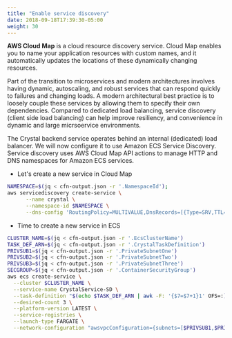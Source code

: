```yaml
---
title: "Enable service discovery"
date: 2018-09-18T17:39:30-05:00
weight: 30
---
```


**AWS Cloud Map** is a cloud resource discovery service. Cloud Map enables you to name your application resources with custom names, and it automatically updates the locations of these dynamically changing resources.

Part of the transition to microservices and modern architectures involves having dynamic, autoscaling, and robust services that can respond quickly to failures and changing loads. A modern architectural best practice is to loosely couple these services by allowing them to specify their own dependencies. Compared to dedicated load balancing, service discovery (client side load balancing) can help improve resiliency, and convenience in dynamic and large micrsoervice environments.

The Crystal backend service operates behind an internal (dedicated) load balancer. We will  now configure it to use Amazon ECS Service Discovery. Service discovery uses AWS Cloud Map API actions to manage HTTP and DNS namespaces for Amazon ECS services.

* Let's create a new service in Cloud Map

```bash
NAMESPACE=$(jq < cfn-output.json -r '.NamespaceId');
aws servicediscovery create-service \
      --name crystal \
      --namespace-id $NAMESPACE \
      --dns-config 'RoutingPolicy=MULTIVALUE,DnsRecords=[{Type=SRV,TTL=60}]'
```

* Time to create a new service in ECS

```bash
CLUSTER_NAME=$(jq < cfn-output.json -r '.EcsClusterName')
TASK_DEF_ARN=$(jq < cfn-output.json -r '.CrystalTaskDefinition')
PRIVSUB1=$(jq < cfn-output.json -r '.PrivateSubnetOne')
PRIVSUB2=$(jq < cfn-output.json -r '.PrivateSubnetTwo')
PRIVSUB3=$(jq < cfn-output.json -r '.PrivateSubnetThree')
SECGROUP=$(jq < cfn-output.json -r '.ContainerSecurityGroup')
aws ecs create-service \
  --cluster $CLUSTER_NAME \
  --service-name CrystalService-SD \
  --task-definition "$(echo $TASK_DEF_ARN | awk -F: '{$7=$7+1}1' OFS=:)" \
  --desired-count 3 \
  --platform-version LATEST \
  --service-registries \
  --launch-type FARGATE \
  --network-configuration "awsvpcConfiguration={subnets=[$PRIVSUB1,$PRIVSUB2,$PRIVSUB3],securityGroups=[$SECGROUP],assignPublicIp=DISABLED}"
```